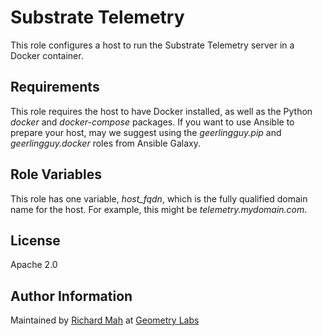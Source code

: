 Substrate Telemetry
=========

This role configures a host to run the Substrate Telemetry server in a Docker container.

Requirements
------------

This role requires the host to have Docker installed, as well as the Python _docker_ and _docker-compose_ packages.
If you want to use Ansible to prepare your host, may we suggest using the _geerlingguy.pip_ and _geerlingguy.docker_ roles from Ansible Galaxy.

Role Variables
--------------

This role has one variable, _host_fqdn_, which is the fully qualified domain name for the host.
For example, this might be _telemetry.mydomain.com_.

License
-------

Apache 2.0

Author Information
------------------

Maintained by [Richard Mah](https://github.com/shinyfoil) at [Geometry Labs](https://github.com/geometry-labs)

